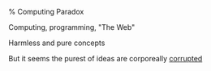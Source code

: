 % Computing Paradox

Computing, programming, "The Web"

Harmless and pure concepts

But it seems the purest of ideas are corporeally [corrupted](https://v.cent.co/tweet/608682016205344768)